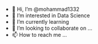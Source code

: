 - 👋 Hi, I’m @mohammad1332
- 👀 I’m interested in Data Science 
- 🌱 I’m currently learning 
- 💞️ I’m looking to collaborate on ...
- 📫 How to reach me ...

<!---
mohammad1332/mohammad1332 is a ✨ special ✨ repository because its `README.md` (this file) appears on your GitHub profile.
You can click the Preview link to take a look at your changes.
--->
